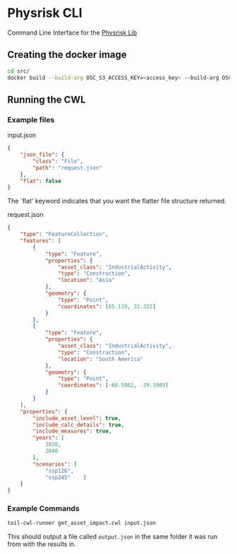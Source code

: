 # Physrisk CLI

Command Line Interface for the [Physrisk Lib](https://github.com/os-climate/physrisk)

## Creating the docker image

```bash
cd src/
docker build --build-arg OSC_S3_ACCESS_KEY=<access_key> --build-arg OSC_S3_SECRET_KEY=<secret_key> -t physrisk-cli:0.1 .
```

## Running the CWL

### Example files

input.json

```json
{
    "json_file": {
        "class": "File",
        "path": "request.json"
    },
    "flat": false
}
```

The `flat' keyword indicates that you want the flatter file structure returned.

request.json

```json
{
    "type": "FeatureCollection",
    "features": [
        {
            "type": "Feature",
            "properties": {
                "asset_class": "IndustrialActivity",
                "type": "Construction",
                "location": "Asia"
            },
            "geometry": {
                "type": "Point",
                "coordinates": [65.119, 32.322]
            }
        },
        {
            "type": "Feature",
            "properties": {
                "asset_class": "IndustrialActivity",
                "type": "Construction",
                "location": "South America"
            },
            "geometry": {
                "type": "Point",
                "coordinates": [-68.5982, -39.1009]
            }
        }
    ],
    "properties": {
        "include_asset_level": true,
        "include_calc_details": true,
        "include_measures": true,
        "years": [
            2030,
            2040
        ],
        "scenarios": [
            "ssp126",
            "ssp245"    ]
    }
}
```

### Example Commands

```bash
toil-cwl-runner get_asset_impact.cwl input.json
```

This should output a file called `output.json` in the same folder it was run from with the results in.